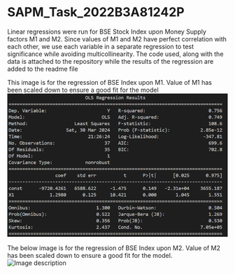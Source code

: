 # SAPM_Task_2022B3A81242P

Linear regressions were run for BSE Stock Index upon Money Supply factors M1 and M2. Since values of M1 and M2 have perfect correlation with each other, we use each variable in a separate regression to test significance while avoiding multicollinearity. The code used, along with the data is attached to the repository while the results of the regression are added to the readme file


This image is for the regression of BSE Index upon M1. Value of M1 has been scaled down to ensure a good fit for the model
![Image description](./LR_m1.png)




The below image is for the regression of BSE Index upon M2. Value of M2 has been scaled down to ensure a good fit for the model.
![Image description](./L2_M2.png)
